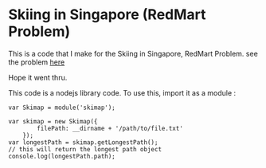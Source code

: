 # Skiing in Singapore (RedMart Problem)

This is a code that I make for the Skiing in Singapore, RedMart Problem.
see the problem [here](http://geeks.redmart.com/2015/01/07/skiing-in-singapore-a-coding-diversion/)

Hope it went thru.

This code is a nodejs library code.
To use this, import it as a module :
```
var Skimap = module('skimap');

var skimap = new Skimap({
		filePath: __dirname + '/path/to/file.txt'
	});
var longestPath = skimap.getLongestPath();
// this will return the longest path object
console.log(longestPath.path);
```
